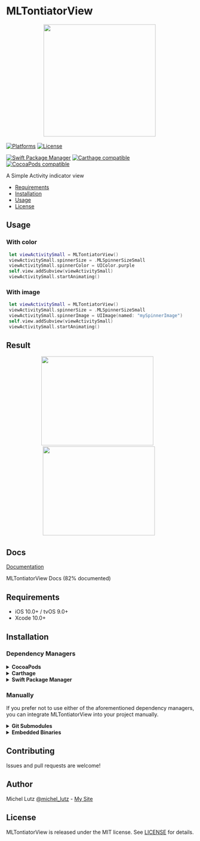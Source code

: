 # MLTontiatorView

<p align="center">
 <img width="300" height="300"src="http://micheltlutz.me/imagens/projetos/MLTontiatorView/MLAUDIOPLAYER.png">
 </p>


[![Platforms](https://img.shields.io/cocoapods/p/MLTontiatorView.svg)](https://cocoapods.org/pods/MLTontiatorView)
[![License](https://img.shields.io/cocoapods/l/MLTontiatorView.svg)](https://raw.githubusercontent.com/micheltlutz/MLTontiatorView/master/LICENSE)

[![Swift Package Manager](https://img.shields.io/badge/Swift%20Package%20Manager-compatible-brightgreen.svg)](https://github.com/apple/swift-package-manager)
[![Carthage compatible](https://img.shields.io/badge/Carthage-compatible-4BC51D.svg?style=flat)](https://github.com/Carthage/Carthage)
[![CocoaPods compatible](https://img.shields.io/cocoapods/v/MLTontiatorView.svg)](https://cocoapods.org/pods/MLTontiatorView)


A Simple Activity indicator view

- [Requirements](#requirements)
- [Installation](#installation)
- [Usage](#usage)
- [License](#license)


## Usage

### With color

```swift
 let viewActivitySmall = MLTontiatorView()
 viewActivitySmall.spinnerSize = .MLSpinnerSizeSmall
 viewActivitySmall.spinnerColor = UIColor.purple
 self.view.addSubview(viewActivitySmall)
 viewActivitySmall.startAnimating()
```

### With image

```swift
 let viewActivitySmall = MLTontiatorView()
 viewActivitySmall.spinnerSize = .MLSpinnerSizeSmall
 viewActivitySmall.spinnerImage = UIImage(named: "mySpinnerImage")
 self.view.addSubview(viewActivitySmall)
 viewActivitySmall.startAnimating()
```

## Result

<p align="center">
 <img width="300" height="238"src="http://micheltlutz.me/imagens/projetos/MLTontiatorView/TOTIATORVIEW.gif">
 
  <img width="300" height="238"src="http://micheltlutz.me/imagens/projetos/MLTontiatorView/imageSpinner.gif">
 </p>


## Docs

[Documentation](http://htmlpreview.github.io/?https://github.com/micheltlutz/MLTontiatorView/blob/develop/docs/index.html)

MLTontiatorView Docs (82% documented)


## Requirements

- iOS 10.0+ / tvOS 9.0+
- Xcode 10.0+

## Installation

### Dependency Managers
<details>
  <summary><strong>CocoaPods</strong></summary>

[CocoaPods](http://cocoapods.org) is a dependency manager for Cocoa projects. You can install it with the following command:

```bash
$ gem install cocoapods
```

To integrate MLTontiatorView into your Xcode project using CocoaPods, specify it in your `Podfile`:

```ruby
source 'https://github.com/CocoaPods/Specs.git'
platform :ios, '10.0'
use_frameworks!

pod 'MLTontiatorView', '~> 1.1.0'
```

Then, run the following command:

```bash
$ pod install
```

</details>

<details>
  <summary><strong>Carthage</strong></summary>

[Carthage](https://github.com/Carthage/Carthage) is a decentralized dependency manager that automates the process of adding frameworks to your Cocoa application.

You can install Carthage with [Homebrew](http://brew.sh/) using the following command:

```bash
$ brew update
$ brew install carthage
```

To integrate MLTontiatorView into your Xcode project using Carthage, specify it in your `Cartfile`:

```ogdl
github "micheltlutz/MLTontiatorView" ~> 1.1.0
```

</details>

<details>
  <summary><strong>Swift Package Manager</strong></summary>

To use MLTontiatorView as a [Swift Package Manager](https://swift.org/package-manager/) package just add the following in your Package.swift file.

``` swift
// swift-tools-version:4.2

import PackageDescription

let package = Package(
    name: "HelloMLTontiatorView",
    dependencies: [
        .package(url: "https://github.com/micheltlutz/MLTontiatorView.git", .upToNextMajor(from: "1.1.0"))
    ],
    targets: [
        .target(name: "HelloMLTontiatorView", dependencies: ["MLTontiatorView"])
    ]
)
```
</details>

### Manually

If you prefer not to use either of the aforementioned dependency managers, you can integrate MLTontiatorView into your project manually.

<details>
  <summary><strong>Git Submodules</strong></summary><p>

- Open up Terminal, `cd` into your top-level project directory, and run the following command "if" your project is not initialized as a git repository:

```bash
$ git init
```

- Add MLTontiatorView as a git [submodule](http://git-scm.com/docs/git-submodule) by running the following command:

```bash
$ git submodule add https://github.com/micheltlutz/MLTontiatorView.git
$ git submodule update --init --recursive
```

- Open the new `MLTontiatorView` folder, and drag the `MLTontiatorView.xcodeproj` into the Project Navigator of your application's Xcode project.

    > It should appear nested underneath your application's blue project icon. Whether it is above or below all the other Xcode groups does not matter.

- Select the `MLTontiatorView.xcodeproj` in the Project Navigator and verify the deployment target matches that of your application target.
- Next, select your application project in the Project Navigator (blue project icon) to navigate to the target configuration window and select the application target under the "Targets" heading in the sidebar.
- In the tab bar at the top of that window, open the "General" panel.
- Click on the `+` button under the "Embedded Binaries" section.
- You will see two different `MLTontiatorView.xcodeproj` folders each with two different versions of the `MLTontiatorView.framework` nested inside a `Products` folder.

    > It does not matter which `Products` folder you choose from.

- Select the `MLTontiatorView.framework`.

- And that's it!

> The `MLTontiatorView.framework` is automagically added as a target dependency, linked framework and embedded framework in a copy files build phase which is all you need to build on the simulator and a device.

</p></details>

<details>
  <summary><strong>Embedded Binaries</strong></summary><p>

- Download the latest release from https://github.com/micheltlutz/MLTontiatorView/releases
- Next, select your application project in the Project Navigator (blue project icon) to navigate to the target configuration window and select the application target under the "Targets" heading in the sidebar.
- In the tab bar at the top of that window, open the "General" panel.
- Click on the `+` button under the "Embedded Binaries" section.
- Add the downloaded `MLTontiatorView.framework`.
- And that's it!

</p></details>


## Contributing

Issues and pull requests are welcome!

## Author

Michel Lutz [@michel_lutz](https://twitter.com/michel_lutz) - [My Site](http://micheltlutz.me)

## License

MLTontiatorView is released under the MIT license. See [LICENSE](https://github.com/micheltlutz/MLTontiatorView/blob/master/LICENSE) for details.
